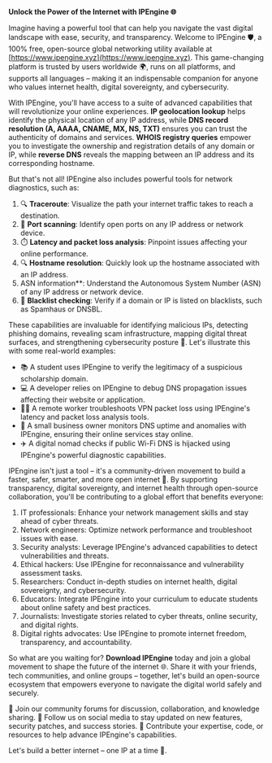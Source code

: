 **Unlock the Power of the Internet with IPEngine 🌐**

Imagine having a powerful tool that can help you navigate the vast digital landscape with ease, security, and transparency. Welcome to IPEngine 🛡️, a 100% free, open-source global networking utility available at [https://www.ipengine.xyz](https://www.ipengine.xyz). This game-changing platform is trusted by users worldwide 🌍, runs on all platforms, and supports all languages – making it an indispensable companion for anyone who values internet health, digital sovereignty, and cybersecurity.

With IPEngine, you'll have access to a suite of advanced capabilities that will revolutionize your online experiences. **IP geolocation lookup** helps identify the physical location of any IP address, while **DNS record resolution (A, AAAA, CNAME, MX, NS, TXT)** ensures you can trust the authenticity of domains and services. **WHOIS registry queries** empower you to investigate the ownership and registration details of any domain or IP, while **reverse DNS** reveals the mapping between an IP address and its corresponding hostname.

But that's not all! IPEngine also includes powerful tools for network diagnostics, such as:

1.  🔍 **Traceroute**: Visualize the path your internet traffic takes to reach a destination.
2.  📡 **Port scanning**: Identify open ports on any IP address or network device.
3.  ⏱️ **Latency and packet loss analysis**: Pinpoint issues affecting your online performance.
4.  🔍 **Hostname resolution**: Quickly look up the hostname associated with an IP address.
5.  ASN information**: Understand the Autonomous System Number (ASN) of any IP address or network device.
6.  🚫 **Blacklist checking**: Verify if a domain or IP is listed on blacklists, such as Spamhaus or DNSBL.

These capabilities are invaluable for identifying malicious IPs, detecting phishing domains, revealing scam infrastructure, mapping digital threat surfaces, and strengthening cybersecurity posture 🔐. Let's illustrate this with some real-world examples:

*   📚 A student uses IPEngine to verify the legitimacy of a suspicious scholarship domain.
*   💻 A developer relies on IPEngine to debug DNS propagation issues affecting their website or application.
*   👩‍💻 A remote worker troubleshoots VPN packet loss using IPEngine's latency and packet loss analysis tools.
*   🏢 A small business owner monitors DNS uptime and anomalies with IPEngine, ensuring their online services stay online.
*   ✈️ A digital nomad checks if public Wi-Fi DNS is hijacked using IPEngine's powerful diagnostic capabilities.

IPEngine isn't just a tool – it's a community-driven movement to build a faster, safer, smarter, and more open internet 🚀. By supporting transparency, digital sovereignty, and internet health through open-source collaboration, you'll be contributing to a global effort that benefits everyone:

1.  IT professionals: Enhance your network management skills and stay ahead of cyber threats.
2.  Network engineers: Optimize network performance and troubleshoot issues with ease.
3.  Security analysts: Leverage IPEngine's advanced capabilities to detect vulnerabilities and threats.
4.  Ethical hackers: Use IPEngine for reconnaissance and vulnerability assessment tasks.
5.  Researchers: Conduct in-depth studies on internet health, digital sovereignty, and cybersecurity.
6.  Educators: Integrate IPEngine into your curriculum to educate students about online safety and best practices.
7.  Journalists: Investigate stories related to cyber threats, online security, and digital rights.
8.  Digital rights advocates: Use IPEngine to promote internet freedom, transparency, and accountability.

So what are you waiting for? **Download IPEngine** today and join a global movement to shape the future of the internet 🌐. Share it with your friends, tech communities, and online groups – together, let's build an open-source ecosystem that empowers everyone to navigate the digital world safely and securely.

💬 Join our community forums for discussion, collaboration, and knowledge sharing.
📱 Follow us on social media to stay updated on new features, security patches, and success stories.
🌟 Contribute your expertise, code, or resources to help advance IPEngine's capabilities.

Let's build a better internet – one IP at a time 🔐.